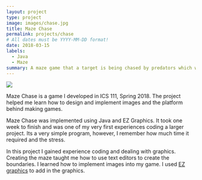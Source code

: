 ```yaml
---
layout: project
type: project
image: images/chase.jpg
title: Maze Chase
permalink: projects/chase
# All dates must be YYYY-MM-DD format!
date: 2018-03-15
labels:
  - Java
  - Maze
summary: A maze game that a target is being chased by predators which was made in ICS 111.
---
```

<img class="ui medium right floated rounded image" src="/images/game.jpg">

Maze Chase is a game I developed in ICS 111, Spring 2018. The project helped me learn how to design and implement images and the platform behind making games.

Maze Chase was implemented using Java and EZ Graphics. It took one week to finish and was one of my very first experiences coding a larger project. Its a very simple program, however, I remember how much time it required and the stress.

In this project I gained experience coding and dealing with graphics. Creating the maze taught me how to use text editors to create the boundaries. I learned how to implement images into my game. I used [EZ graphics](http://www2.hawaii.edu/~dylank/ics111/) to add in the graphics. 
 

